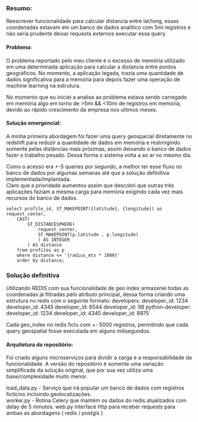 
### Resumo:
Reescrever funcionalidade para calcular distancia entre lat/long, essas coordenadas estavam em um banco de dados analítico com 5mi registros e não seria prudente deixar requests externos executar essa query.  
#### Problema:   
O problema reportado pelo meu cliente é o excesso de memória utilizado em uma determinada aplicação para calcular a distancia entre pontos geográficos. No momento, a aplicação legada, trazia uma quantidade de dados significativa para a memória para depois fazer uma operação de machine learning na estrutura. 

No momento que eu iniciei a analise ao problema estava sendo carregado em memória algo em torno de >5mi && <10mi de registros em memória, devido ao rápido crescimento da empresa nos ultimos meses. 

#### Solução emergencial:
A minha primeira abordagem foi fazer uma query geospacial diretamente no redshift para reduzir a quantidade de dados em memória e restringindo somente pelas distâncias mais próximas, assim deixando o banco de dados fazer o trabalho pesado. Dessa forma o sistema volta a ao ar no mesmo dia.  

Como o acesso era +-5 queries por segundo, a melhor ter esse fluxo no banco de dados por algumas semanas até que a solução definitiva implementada/implantada.   
Claro que a prioridade aumentou assim que descobri que outras três aplicações faziam a mesma carga para memória exigindo cada vez mais recursos do banco de dados.
   
    select profile_id, ST_MAKEPOINT({latitude}, {longitude}) as request_center,  
        CAST(  
            ST_DISTANCESPHERE(  
                request_center,   
                ST_MAKEPOINT(p.latitude , p.longitude)  
                ) AS INTEGER  
            ) AS distance  
        from profiles as p  
        where distance <= '{radius_mts * 1000}'  
        order by distance;  

### Solução definitiva
Utilizando REDIS com sua funcionalidade de geo index armazenei todas as coordenadas já filtradas pelo atributo principal, dessa forma criando uma estrutura no redis com o seguinte formato:
developers:
    developer_id: 1234
    developer_id: 4345
    developer_id: 6544
    developer_id: 98
python-developer:
    developer_id: 1234
    developer_id: 4345
    developer_id: 8975

Cada geo_index no redis ficlu com +- 5000 registros, permitindo que cada query geospatial fosse executada em alguns milisegundos.

#### Arquitetura do repositório:
Foi criado alguns microserviços para dividir a carga e a responsabilidade da funcionalidade. 
A versão do repositório é somente uma variação simplificada da solução original, que por sua vez utiliza uma base/complexidade muito menor.

load_data.py - Serviço que irá popular um banco de dados com registros fictícios incluindo geolocalizações.  
worker.py - Rotina Celery que mantém os dados do redis atualizados com delay de 5 minutos.
web.py interface http para receber requests para ambas as abordagens ( redis / postgis )